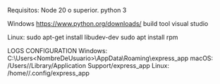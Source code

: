 Requisitos:
Node 20 o superior.
python 3


Windows
https://www.python.org/downloads/
build tool visual studio

Linux:
sudo apt-get install libudev-dev
sudo apt install rpm
 


LOGS CONFIGURATION
Windows: C:\Users\<NombreDeUsuario>\AppData\Roaming\express_app
macOS: /Users/<NombreDeUsuario>/Library/Application Support/express_app
Linux: /home/<NombreDeUsuario>/.config/express_app
